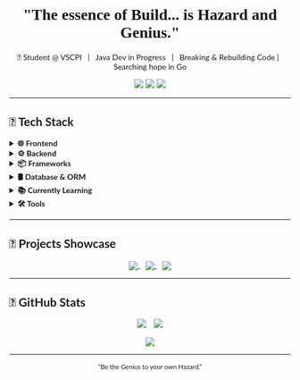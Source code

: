 <h1 align="center" style="font-family: Montserrat">"The essence of Build... is Hazard and Genius."</h1>

<div style="font-family: Lato">
<p align="center">
  🧬 Student @ VSCPI &nbsp; | &nbsp; Java Dev in Progress &nbsp; | &nbsp; Breaking & Rebuilding Code | &nbsp; Searching hope in Go
</p>

<p align="center">
  <a href="mailto:konstantindinv@gmail.com"><img src="https://img.shields.io/badge/Gmail-ff3131?style=for-the-badge&logo=gmail&logoColor=white" /></a>
  <a href="https://www.linkedin.com/in/konstantin-dinev-8bb867369/"><img src="https://img.shields.io/badge/LinkedIn-0066ff?style=for-the-badge&logo=linkedin&logoColor=white" /></a>
  <a href="https://discordapp.com/users/941021561039749141"><img src="https://img.shields.io/badge/Discord-5865F2?style=for-the-badge&logo=discord&logoColor=white" /></a>
</p>

---

## 🧰 Tech Stack

<details>
<summary><strong>🌐 Frontend</strong></summary>
<div align="left">
  <img src="https://skillicons.dev/icons?i=bootstrap,js,react,nextjs" />
</div>
</details>

<details>
<summary><strong>⚙️ Backend</strong></summary>
<div align="left">
  <img src="https://skillicons.dev/icons?i=java,cpp,cs,python" />
</div>
</details>

<details>
<summary><strong>📦 Frameworks</strong></summary>
<div align="left">
    <img src="https://skillicons.dev/icons?i=dotnet,spring" />
</div>
</details>

<details>
<summary><strong>🛢️ Database & ORM</strong></summary>
<div align="left">
  <img src="https://skillicons.dev/icons?i=mysql,hibernate" />
</div>
</details>

<details>
<summary><strong>📚 Currently Learning</strong></summary>
<div align="left">
  <img src="https://skillicons.dev/icons?i=go,haskell" />
</div>
</details>

<details>
<summary><strong>🛠 Tools</strong></summary>
<div align="left">
  <img src="https://skillicons.dev/icons?i=vscode,rider,pycharm,figma,notion,idea,ae,pr" />
</div>
</details>

---

## 🧪 Projects Showcase

<p align="center">
  <a href="https://github.com/kkdinev20"  style = "padding-right: 10px">
    <img align="center" src="https://github-readme-stats.vercel.app/api/pin/?username=kkdinev20&repo=all-events&theme=radical&icon_color=ff3131&title_color=0066ff" />
  </a>
  <a href="https://github.com/kkdinev20" style = "padding-right: 10px">
    <img align="center" src="https://github-readme-stats.vercel.app/api/pin/?username=kkdinev20&repo=OptiMed&theme=radical&icon_color=ff3131&title_color=0066ff" />
  </a>
  <a href="https://github.com/kkdinev20">
    <img align="center" src="https://github-readme-stats.vercel.app/api/pin/?username=kkdinev20&repo=zira-2.0&theme=radical&icon_color=ff3131&title_color=0066ff" />
  </a>
</p>

---

## 🧬 GitHub Stats

<p align="center">
  <img style="padding-right: 10px" src="https://github-readme-stats.vercel.app/api?username=kkdinev20&show_icons=true&theme=radical&icon_color=ff3131&title_color=0066ff" />
  <img src="https://github-readme-stats.vercel.app/api/top-langs/?username=kkdinev20&layout=compact&theme=radical" />
</p>

<p align="center">
</p>

<p align="center">
  <img src="https://github-profile-trophy.vercel.app/?username=kkdinev20&theme=radical&column=&margin-w=5&margin-h=5" />
</p>

---

<p align="center">
  <sub>“Be the Genius to your own Hazard.”</sub>
</p>
</div>
